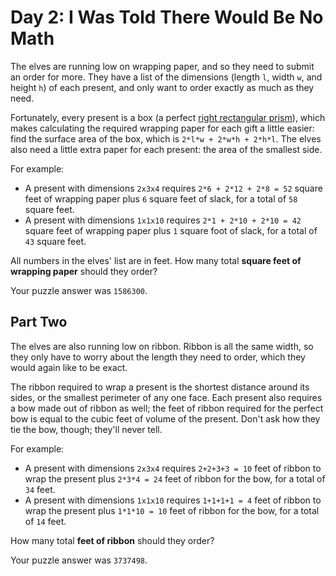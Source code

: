 # Day 2: I Was Told There Would Be No Math

The elves are running low on wrapping paper, and so they need to submit an
order for more. They have a list of the dimensions (length `l`, width `w`, and
height `h`) of each present, and only want to order exactly as much as they
need.

Fortunately, every present is a box (a perfect [right rectangular prism][rrp]),
which makes calculating the required wrapping paper for each gift a little
easier: find the surface area of the box, which is `2*l*w + 2*w*h + 2*h*l`. The
elves also need a little extra paper for each present: the area of the smallest
side.

For example:
- A present with dimensions `2x3x4` requires `2*6 + 2*12 + 2*8 = 52` square
feet of wrapping paper plus `6` square feet of slack, for a total of `58`
square feet. 
- A present with dimensions `1x1x10` requires `2*1 + 2*10 + 2*10 = 42` square
feet of wrapping paper plus `1` square foot of slack, for a total of `43`
square feet.

All numbers in the elves' list are in feet. How many total **square feet of
wrapping paper** should they order?

Your puzzle answer was `1586300`.

## Part Two

The elves are also running low on ribbon. Ribbon is all the same width, so they
only have to worry about the length they need to order, which they would again
like to be exact.

The ribbon required to wrap a present is the shortest distance around its
sides, or the smallest perimeter of any one face. Each present also requires a
bow made out of ribbon as well; the feet of ribbon required for the perfect bow
is equal to the cubic feet of volume of the present. Don't ask how they tie the
bow, though; they'll never tell.

For example:
- A present with dimensions `2x3x4` requires `2+2+3+3 = 10` feet of ribbon to
wrap the present plus `2*3*4 = 24` feet of ribbon for the bow, for a total of
`34` feet.
- A present with dimensions `1x1x10` requires `1+1+1+1 = 4` feet of ribbon to
wrap the present plus `1*1*10 = 10` feet of ribbon for the bow, for a total of
`14` feet.

How many total **feet of ribbon** should they order?

Your puzzle answer was `3737498`.

[rrp]: https://en.wikipedia.org/wiki/Cuboid#Rectangular_cuboid
